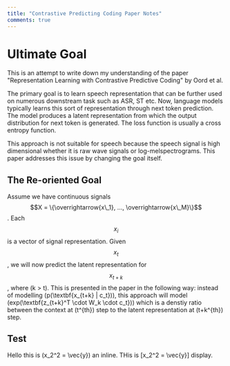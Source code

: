 ```yaml
---  
title: "Contrastive Predicting Coding Paper Notes"  
comments: true  
---  
```

# Ultimate Goal
This is an attempt to write down my understanding of the paper "Representation Learning with Contrastive Predictive Coding" by Oord et al.

The primary goal is to learn speech representation that can be further used on numerous downstream task such as ASR, ST etc. Now, language models typically learns this sort of representation through next token prediction. The model produces a latent representation from which the output distribution for next token is generated. The loss function is usually a cross entropy function. 

This approach is not suitable for speech because the speech signal is high dimensional whether it is raw wave signals or log-melspectrograms. This paper addresses this issue by changing the goal itself.

## The Re-oriented Goal
Assume we have continuous signals $$X = \{\overrightarrow{x\_1}, ..., \overrightarrow{x\_M}\}$$. Each $$x_i$$ is a vector of signal representation. Given $$x_t$$, we will now predict the latent representation for $$x_{t+k}$$, where \(k > t\). This is presented in the paper in the following way: instead of modelling \(p(\textbf{x_{t+k} | c_t})\), this approach will model \(exp(\textbf{z_{t+k}^T \cdot W_k \cdot c_t})\) which is a denstiy ratio between the context at \(t^{th}\) step to the latent representation at \(t+k^{th}\) step.

## Test
Hello this is \(x_2^2 = \vec{y}\) an inline. THis is \[x_2^2 = \vec{y}\] display.
